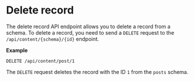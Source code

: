 # Delete record

The delete record API endpoint allows you to delete a record from a schema. To delete a record, you need to send a `DELETE` request to the `/api/content/{schema}/{id}` endpoint.

**Example**

```http
DELETE /api/content/post/1
```

The `DELETE` request deletes the record with the ID `1` from the `posts` schema.
